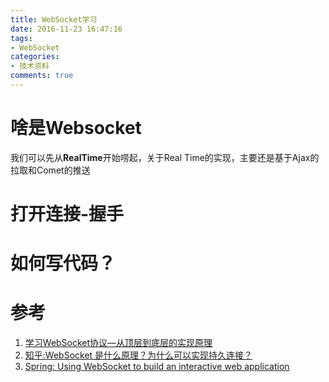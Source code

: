 ```yaml
---
title: WebSocket学习
date: 2016-11-23 16:47:16
tags:
- WebSocket
categories:
- 技术资料
comments: true
---
```

# 啥是Websocket
我们可以先从**RealTime**开始唠起，关于Real Time的实现，主要还是基于Ajax的拉取和Comet的推送
# 打开连接-握手

# 如何写代码？

# 参考
1. [学习WebSocket协议—从顶层到底层的实现原理](https://github.com/abbshr/abbshr.github.io/issues/22)
2. [知乎:WebSocket 是什么原理？为什么可以实现持久连接？](https://www.zhihu.com/question/20215561)
3. [Spring: Using WebSocket to build an interactive web application](https://spring.io/guides/gs/messaging-stomp-websocket/)
